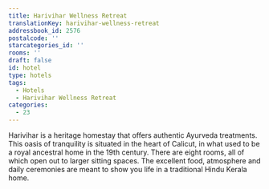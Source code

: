 ```yaml
---
title: Harivihar Wellness Retreat
translationKey: harivihar-wellness-retreat
addressbook_id: 2576
postalcode: ''
starcategories_id: ''
rooms: ''
draft: false
id: hotel
type: hotels
tags:
  - Hotels
  - Harivihar Wellness Retreat
categories:
  - 23
---
```

Harivihar is a heritage homestay that offers authentic Ayurveda treatments. This oasis of tranquility is situated in the heart of Calicut, in what used to be a royal  ancestral home in the 19th century. There are eight rooms, all of which open out to larger sitting spaces. The excellent food, atmosphere and daily ceremonies are meant to show you life in a traditional Hindu Kerala home. 
